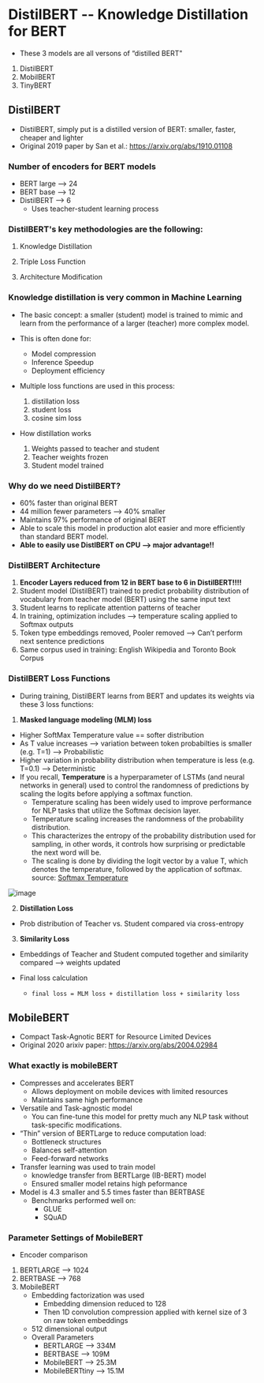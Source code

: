 # DistilBERT -- Knowledge Distillation for BERT

* These 3 models are all versons of “distilled BERT"
1. DistilBERT
2. MobilBERT
3. TinyBERT 


## DistilBERT
* DistilBERT, simply put is a distilled version of BERT: smaller, faster, cheaper and lighter
* Original 2019 paper by San et al.: https://arxiv.org/abs/1910.01108

### Number of encoders for BERT models
* BERT large —> 24
* BERT base —> 12
* DistilBERT —> 6
  * Uses teacher-student learning process

### DistilBERT's key methodologies are the following:

1. Knowledge Distillation

2. Triple Loss Function

3. Architecture Modification


### Knowledge distillation is very common in Machine Learning 
* The basic concept: a smaller (student) model is trained to mimic and learn from the performance of a larger (teacher) more complex model. 
* This is often done for:
  * Model compression
  * Inference Speedup
  * Deployment efficiency 

* Multiple loss functions are used in this process:
  1. distillation loss
  2. student loss
  3. cosine sim loss

* How distillation works
  1. Weights passed to teacher and student
  2. Teacher weights frozen
  3. Student model trained



### Why do we need DistilBERT?
* 60% faster than original BERT
* 44 million fewer parameters —> 40% smaller
* Maintains 97% performance of original BERT
* Able to scale this model in production alot easier and more efficiently than standard BERT model. 
* **Able to easily use DistlBERT on CPU —> major advantage!!**


### DistilBERT Architecture
1. **Encoder Layers reduced from 12 in BERT base to 6 in DistilBERT!!!!**
2. Student model (DistilBERT) trained to predict probability distribution of vocabulary from teacher model (BERT) using the same input text
3. Student learns to replicate attention patterns of teacher
4. In training, optimization includes --> temperature scaling applied to Softmax outputs
5. Token type embeddings removed, Pooler removed --> Can’t perform next sentence predictions
6. Same corpus used in training: English Wikipedia and Toronto Book Corpus



### DistilBERT Loss Functions
* During training, DistilBERT learns from BERT and updates its weights via these 3 loss functions:

1. **Masked language modeling (MLM) loss**
 * Higher SoftMax Temperature value == softer distribution 
 * As T value increases —> variation between token probabilties is smaller (e.g. T=1) —> Probabilistic
 * Higher variation in probability distribution when temperature is less (e.g. T=0.1) —> Deterministic
 * If you recall, **Temperature** is a hyperparameter of LSTMs (and neural networks in general) used to control the randomness of predictions by scaling the logits before applying a softmax function.
   * Temperature scaling has been widely used to improve performance for NLP tasks that utilize the Softmax decision layer.
   * Temperature scaling increases the randomness of the probability distribution.
   * This characterizes the entropy of the probability distribution used for sampling, in other words, it controls how surprising or predictable the next word will be.
   * The scaling is done by dividing the logit vector by a value T, which denotes the temperature, followed by the application of softmax. source: [Softmax Temperature](https://medium.com/@harshit158/softmax-temperature-5492e4007f71)




![image](https://github.com/user-attachments/assets/602382d4-a8e1-4bf7-9b2e-6bfbcba0dd54)




2. **Distillation Loss**
 * Prob distribution of Teacher vs. Student compared via cross-entropy


3. **Similarity Loss**
 * Embeddings of Teacher and Student computed together and similarity compared —> weights updated


* Final loss calculation
  * `final loss = MLM loss + distillation loss + similarity loss`



## MobileBERT
* Compact Task-Agnotic BERT for Resource Limited Devices
* Original 2020 arixiv paper: https://arxiv.org/abs/2004.02984



### What exactly is mobileBERT
* Compresses and accelerates BERT
   * Allows deployment on mobile devices with limited resources
   * Maintains same high performance
* Versatile and Task-agnostic model
   * You can fine-tune this model for pretty much any NLP task without task-specific modifications. 
* “Thin” version of BERTLarge to reduce computation load:
   * Bottleneck structures
   * Balances self-attention
   * Feed-forward networks 
* Transfer learning was used to train model
   * knowledge transfer from BERTLarge (IB-BERT) model
   * Ensured smaller model retains high peformance 
* Model is 4.3 smaller and 5.5 times faster than BERTBASE
   * Benchmarks performed well on:
      * GLUE
      * SQuAD


### Parameter Settings of MobileBERT
* Encoder comparison

1. BERTLARGE —> 1024
2. BERTBASE —> 768
3. MobileBERT 
   * Embedding factorization was used
      * Embedding dimension reduced to 128
      * Then 1D convolution compression applied with kernel size of 3 on raw token embeddings
   * 512 dimensional output
   * Overall Parameters
      * BERTLARGE —> 334M
      * BERTBASE —> 109M
      * MobileBERT —> 25.3M
      * MobileBERTtiny —> 15.1M







